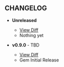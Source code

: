 CHANGELOG
---------

- **Unreleased**
  * [View Diff](https://github.com/westonganger/chosen-remote-source/compare/v0.9.0...master)
  * Nothing yet
  
- **v0.9.0** - TBD
  * [View Diff](https://github.com/westonganger/chosen-remote-source/compare/...v0.9.0)
  * Gem Initial Release
